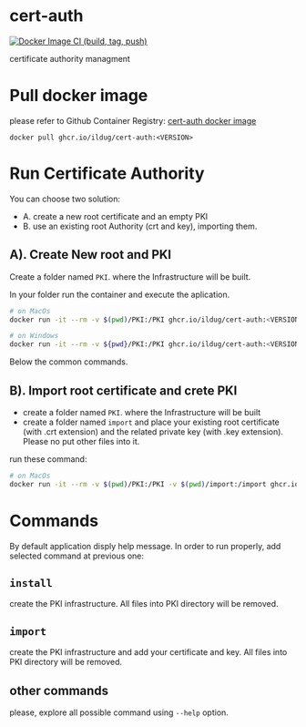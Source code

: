 # cert-auth

[![Docker Image CI (build, tag, push)](https://github.com/ilDug/cert-auth/actions/workflows/docker-image.yaml/badge.svg)](https://github.com/ilDug/cert-auth/actions/workflows/docker-image.yaml)

certificate authority managment

# Pull docker image
please refer to Github Container Registry: [cert-auth docker image](https://github.com/ilDug/cert-auth/pkgs/container/cert-auth)

```
docker pull ghcr.io/ildug/cert-auth:<VERSION>
```

# Run Certificate Authority

You can choose two solution: 
- A. create a new root certificate and an empty PKI
- B. use an existing root Authority (crt and key), importing them.

## A). Create New root and PKI

Create a folder named ```PKI```. where the Infrastructure will be built.

In your folder run the container and execute the aplication.

```bash
# on MacOs
docker run -it --rm -v $(pwd)/PKI:/PKI ghcr.io/ildug/cert-auth:<VERSION>

# on Windows
docker run -it --rm -v ${pwd}/PKI:/PKI ghcr.io/ildug/cert-auth:<VERSION>
```
Below the common commands.


## B). Import root certificate and crete PKI

- create a folder named ```PKI```. where the Infrastructure will be built
- create a folder named ```import``` and  place your existing root certificate (with .crt extension) and the related private key (with .key extension). Please no put other files into it.

run these command: 
```bash
# on MacOs
docker run -it --rm -v $(pwd)/PKI:/PKI -v $(pwd)/import:/import ghcr.io/ildug/cert-auth:<VERSION>
```

# Commands

By default application disply help message. In order to run properly, add selected command at previous one:

## ```install```

create the PKI infrastructure. All files into PKI directory will be removed.

## ```import```

create the PKI infrastructure and add your certificate and key. All files into PKI directory will be removed.

## other commands
please, explore all possible command using ```--help``` option.

